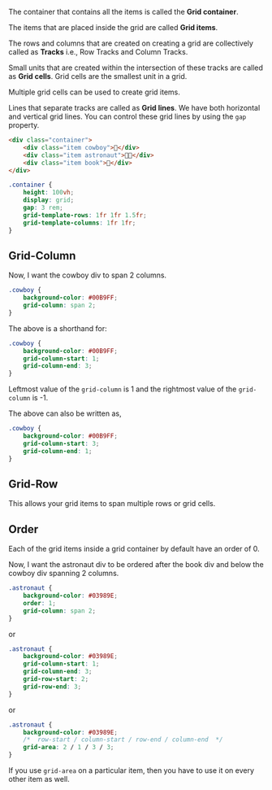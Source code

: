 The container that contains all the items is called the **Grid container**.

The items that are placed inside the grid are called **Grid items**.

The rows and columns that are created on creating a grid are collectively called as **Tracks** i.e., Row Tracks and Column Tracks.

Small units that are created within the intersection of these tracks are called as **Grid cells**. Grid cells are the smallest unit in a grid.

Multiple grid cells can be used to create grid items.

Lines that separate tracks are called as **Grid lines**. We have both horizontal and vertical grid lines. You can control these grid lines by using the `gap` property.

```html
<div class="container">
	<div class="item cowboy">🤠</div>
	<div class="item astronaut">👩‍🚀</div>
	<div class="item book">📖</div>
</div>
```

```css
.container {
	height: 100vh;
	display: grid;
	gap: 3 rem;
	grid-template-rows: 1fr 1fr 1.5fr;
	grid-template-columns: 1fr 1fr;
}
```

## Grid-Column

Now, I want the cowboy div to span 2 columns.

```css
.cowboy {
	background-color: #00B9FF;
	grid-column: span 2;
}
```

The above is a shorthand for:

```css
.cowboy {
	background-color: #00B9FF;
	grid-column-start: 1;
	grid-column-end: 3;
}
```

Leftmost value of the `grid-column` is 1 and the rightmost value of the `grid-column` is -1.

The above can also be written as,

```css
.cowboy {
	background-color: #00B9FF;
	grid-column-start: 3;
	grid-column-end: 1;
}
```

## Grid-Row

This allows your grid items to span multiple rows or grid cells.

## Order

Each of the grid items inside a grid container by default have an order of 0.

Now, I want the astronaut div to be ordered after the book div and below the cowboy div spanning 2 columns.

```css
.astronaut {
	background-color: #03989E;
	order: 1;
	grid-column: span 2;
}
```

or

```css
.astronaut {
	background-color: #03989E;
	grid-column-start: 1;
	grid-column-end: 3;
	grid-row-start: 2;
	grid-row-end: 3;
}
```

or

```css
.astronaut {
	background-color: #03989E;
	/*  row-start / column-start / row-end / column-end  */
	grid-area: 2 / 1 / 3 / 3;
}
```

If you use `grid-area` on a particular item, then you have to use it on every other item as well.